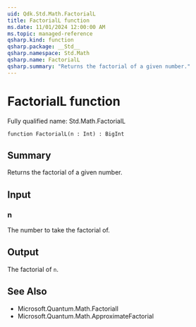 ```yaml
---
uid: Qdk.Std.Math.FactorialL
title: FactorialL function
ms.date: 11/01/2024 12:00:00 AM
ms.topic: managed-reference
qsharp.kind: function
qsharp.package: __Std__
qsharp.namespace: Std.Math
qsharp.name: FactorialL
qsharp.summary: "Returns the factorial of a given number."
---
```


# FactorialL function

Fully qualified name: Std.Math.FactorialL

```qsharp
function FactorialL(n : Int) : BigInt
```

## Summary
Returns the factorial of a given number.

## Input
### n
The number to take the factorial of.

## Output
The factorial of `n`.

## See Also
- Microsoft.Quantum.Math.FactorialI
- Microsoft.Quantum.Math.ApproximateFactorial
